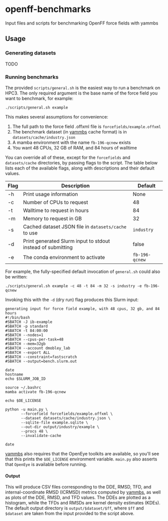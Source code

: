 # openff-benchmarks
Input files and scripts for benchmarking OpenFF force fields with yammbs

## Usage

### Generating datasets

TODO

### Running benchmarks

The provided `scripts/general.sh` is the easiest way to run a benchmark on HPC3.
The only required argument is the base name of the force field you want to
benchmark, for example:

``` shell
./scripts/general.sh example
```

This makes several assumptions for convenience:
1. The full path to the force field .offxml file is `forcefields/example.offxml`
2. The benchmark dataset (in [yammbs][yammbs] cache format) is in `datasets/cache/industry.json`
3. A mamba environment with the name `fb-196-qcnew` exists
4. You want 48 CPUs, 32 GB of RAM, and 84 hours of walltime

You can override all of these, except for the `forcefields` and `datasets/cache`
directories, by passing flags to the script. The table below lists each of the
available flags, along with descriptions and their default values.

| Flag | Description                                                 | Default        |
|------|-------------------------------------------------------------|----------------|
| -h   | Print usage information                                     | None           |
| -c   | Number of CPUs to request                                   | 48             |
| -t   | Walltime to request in hours                                | 84             |
| -m   | Memory to request in GB                                     | 32             |
| -s   | Cached dataset JSON file in `datasets/cache` to use         | `industry`     |
| -d   | Print generated Slurm input to stdout instead of submitting | false          |
| -e   | The conda environment to activate                           | `fb-196-qcnew` |

For example, the fully-specified default invocation of `general.sh` could also
be written:

``` shell
./scripts/general.sh example -c 48 -t 84 -m 32 -s industry -e fb-196-qcnew
```

Invoking this with the `-d` (dry run) flag produces this Slurm input:

``` shell
generating input for force field example, with 48 cpus, 32 gb, and 84 hours
#!/bin/bash
#SBATCH -J ib-example
#SBATCH -p standard
#SBATCH -t 84:00:00
#SBATCH --nodes=1
#SBATCH --cpus-per-task=48
#SBATCH --mem=32gb
#SBATCH --account dmobley_lab
#SBATCH --export ALL
#SBATCH --constraint=fastscratch
#SBATCH --output=bench.slurm.out

date
hostname
echo $SLURM_JOB_ID

source ~/.bashrc
mamba activate fb-196-qcnew

echo $OE_LICENSE

python -u main.py \
	   --forcefield forcefields/example.offxml \
	   --dataset datasets/cache/industry.json \
	   --sqlite-file example.sqlite \
	   --out-dir output/industry/example \
	   --procs 48 \
	   --invalidate-cache

date
```

[yammbs][yammbs] also requires that the OpenEye toolkits are available, so
you'll see that this prints the `$OE_LICENSE` environment variable. `main.py`
also asserts that `OpenEye` is available before running.

#### Output

This will produce CSV files corresponding to the DDE, RMSD, TFD, and
internal-coordinate RMSD (ICRMSD) metrics computed by [yammbs][yammbs], as well
as plots of the DDE, RMSD, and TFD values. The DDEs are plotted as a histogram,
while the TFDs and RMSDs are kernel density estimates (KDEs). The default output
directory is `output/$dataset/$ff`, where `$ff` and `$dataset` are taken from
the input provided to the script above.

<!-- References -->
[qcsubmit]: https://github.com/openforcefield/openff-qcsubmit
[yammbs]: https://github.com/openforcefield/yammbs

